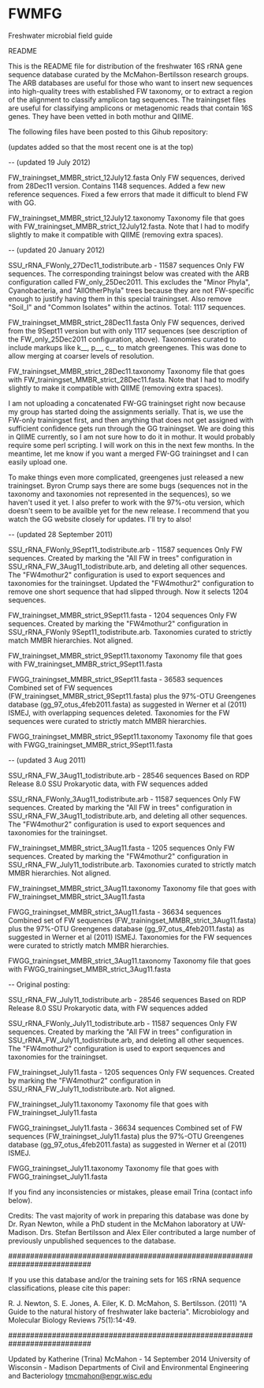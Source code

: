 FWMFG
=====

Freshwater microbial field guide

README 

This is the README file for distribution of the freshwater 16S rRNA gene sequence database curated by the McMahon-Bertilsson research groups.  The ARB databases are useful for those who want to insert new sequences into high-quality trees with established FW taxonomy, or to extract a region of the alignment to classify amplicon tag sequences. The trainingset files are useful for classifying amplicons or metagenomic reads that contain 16S genes.  They have been vetted in both mothur and QIIME.

The following files have been posted to this Gihub repository:

(updates added so that the most recent one is at the top)

--
(updated 19 July 2012)

FW_trainingset_MMBR_strict_12July12.fasta
Only FW sequences, derived from 28Dec11 version. Contains 1148 sequences. Added a few new reference sequences. Fixed a few errors that made it difficult to blend FW with GG.  

FW_trainingset_MMBR_strict_12July12.taxonomy
Taxonomy file that goes with FW_trainingset_MMBR_strict_12July12.fasta. Note that I had to modify slightly to make it compatible with QIIME (removing extra spaces).


--
(updated 20 January 2012)

SSU_rRNA_FWonly_27Dec11_todistribute.arb - 11587 sequences
Only FW sequences. The corresponding trainingst below was created with the ARB configuration called FW_only_25Dec2011. This excludes the "Minor Phyla", Cyanobacteria, and "AllOtherPhyla" trees because they are not FW-specific enough to justify having them in this special trainingset. Also remove "Soil_I" and "Common Isolates" within the actinos.  Total: 1117 sequences.

FW_trainingset_MMBR_strict_28Dec11.fasta
Only FW sequences, derived from the 9Sept11 version but with only 1117 sequences (see description of the FW_only_25Dec2011 configuration, above). Taxonomies curated to include markups like k__, p__, c__ to match greengenes. This was done to allow merging at coarser levels of resolution.

FW_trainingset_MMBR_strict_28Dec11.taxonomy
Taxonomy file that goes with FW_trainingset_MMBR_strict_28Dec11.fasta. Note that I had to modify slightly to make it compatible with QIIME (removing extra spaces).

I am not uploading a concatenated FW-GG trainingset right now because my group has started doing the assignments serially.  That is, we use the FW-only trainingset first, and then anything that does not get assigned with sufficient confidence gets run through the GG trainingset.  We are doing this in QIIME currently, so I am not sure how to do it in mothur. It would probably require some perl scripting.  I will work on this in the next few months. In the meantime, let me know if you want a merged FW-GG trainingset and I can easily upload one.

To make things even more complicated, greengenes just released a new trainingset.  Byron Crump says there are some bugs (sequences not in the taxonomy and taxonomies not represented in the sequences), so we haven't used it yet. I also prefer to work with the 97%-otu version, which doesn't seem to be availble yet for the new release. I recommend that you watch the GG website closely for updates.  I'll try to also!

--
(updated 28 September 2011)

SSU_rRNA_FWonly_9Sept11_todistribute.arb - 11587 sequences
Only FW sequences. Created by marking the "All FW in trees" configuration in SSU_rRNA_FW_3Aug11_todistribute.arb, and deleting all other sequences. The "FW4mothur2" configuration is used to export sequences and taxonomies for the trainingset.  Updated the "FW4mothur2" configuration to remove one short sequence that had slipped through. Now it selects 1204 sequences.

FW_trainingset_MMBR_strict_9Sept11.fasta - 1204 sequences
Only FW sequences. Created by marking the "FW4mothur2" configuration in SSU_rRNA_FWonly 9Sept11_todistribute.arb. Taxonomies curated to strictly match MMBR hierarchies. Not aligned.

FW_trainingset_MMBR_strict_9Sept11.taxonomy
Taxonomy file that goes with FW_trainingset_MMBR_strict_9Sept11.fasta

FWGG_trainingset_MMBR_strict_9Sept11.fasta - 36583 sequences
Combined set of FW sequences (FW_trainingset_MMBR_strict_9Sept11.fasta) plus the 97%-OTU Greengenes database (gg_97_otus_4feb2011.fasta) as suggested in Werner et al (2011) ISMEJ, with overlapping sequences deleted. Taxonomies for the FW sequences were curated to strictly match MMBR hierarchies. 

FWGG_trainingset_MMBR_strict_9Sept11.taxonomy
Taxonomy file that goes with FWGG_trainingset_MMBR_strict_9Sept11.fasta

--
(updated 3 Aug 2011)

SSU_rRNA_FW_3Aug11_todistribute.arb  -  28546 sequences
Based on RDP Release 8.0 SSU Prokaryotic data, with FW sequences added

SSU_rRNA_FWonly_3Aug11_todistribute.arb - 11587 sequences
Only FW sequences. Created by marking the "All FW in trees" configuration in SSU_rRNA_FW_3Aug11_todistribute.arb, and deleting all other sequences. The "FW4mothur2" configuration is used to export sequences and taxonomies for the trainingset.

FW_trainingset_MMBR_strict_3Aug11.fasta - 1205 sequences
Only FW sequences. Created by marking the "FW4mothur2" configuration in SSU_rRNA_FW_July11_todistribute.arb. Taxonomies curated to strictly match MMBR hierarchies. Not aligned.

FW_trainingset_MMBR_strict_3Aug11.taxonomy
Taxonomy file that goes with FW_trainingset_MMBR_strict_3Aug11.fasta

FWGG_trainingset_MMBR_strict_3Aug11.fasta - 36634 sequences
Combined set of FW sequences (FW_trainingset_MMBR_strict_3Aug11.fasta) plus the 97%-OTU Greengenes database (gg_97_otus_4feb2011.fasta) as suggested in Werner et al (2011) ISMEJ. Taxonomies for the FW sequences were curated to strictly match MMBR hierarchies. 

FWGG_trainingset_MMBR_strict_3Aug11.taxonomy
Taxonomy file that goes with FWGG_trainingset_MMBR_strict_3Aug11.fasta 

--
Original posting:

SSU_rRNA_FW_July11_todistribute.arb  -  28546 sequences
Based on RDP Release 8.0 SSU Prokaryotic data, with FW sequences added

SSU_rRNA_FWonly_July11_todistribute.arb - 11587 sequences
Only FW sequences. Created by marking the "All FW in trees" configuration in SSU_rRNA_FW_July11_todistribute.arb, and deleting all other sequences. The "FW4mothur2" configuration is used to export sequences and taxonomies for the trainingset.

FW_trainingset_July11.fasta - 1205 sequences
Only FW sequences. Created by marking the "FW4mothur2" configuration in SSU_rRNA_FW_July11_todistribute.arb. Not aligned.

FW_trainingset_July11.taxonomy
Taxonomy file that goes with FW_trainingset_July11.fasta

FWGG_trainingset_July11.fasta - 36634 sequences
Combined set of FW sequences (FW_trainingset_July11.fasta) plus the 97%-OTU Greengenes database (gg_97_otus_4feb2011.fasta) as suggested in Werner et al (2011) ISMEJ.

FWGG_trainingset_July11.taxonomy
Taxonomy file that goes with FWGG_trainingset_July11.fasta




If you find any inconsistencies or mistakes, please email Trina (contact info below).

Credits:
The vast majority of work in preparing this database was done by Dr. Ryan Newton, while a PhD student in the McMahon laboratory at UW-Madison. Drs. Stefan Bertilsson and Alex Eiler contributed a large number of previously unpublished sequences to the database.

###########################################################################

If you use this database and/or the training sets for 16S rRNA sequence classifications, please cite this paper:

R. J. Newton, S. E. Jones, A. Eiler, K. D. McMahon, S. Bertilsson. (2011) "A Guide to the natural history of freshwater lake bacteria". Microbiology and Molecular Biology Reviews 75(1):14-49. 

###########################################################################

Updated by Katherine (Trina) McMahon - 14 September 2014
University of Wisconsin - Madison
Departments of Civil and Environmental Engineering and Bacteriology
tmcmahon@engr.wisc.edu